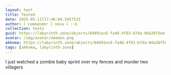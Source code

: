 ```yaml
---
layout: text
title: Texted
date: 2025-05-11T17:46:04.545752Z
author: ⸸ commander ░ nova ⸸ :~$
collection: texts
guid: https://labyrinth.zone/objects/64691ec6-fa48-4f83-b7da-0da26f5eefef
avatar: /img/avatar/daemon.png
akkoma: https://labyrinth.zone/objects/64691ec6-fa48-4f83-b7da-0da26f5eefef
tags: [akkoma, labyrinth-zone]
---
```


<p>I just watched a zombie baby sprint over my fences and murder two villagers</p>